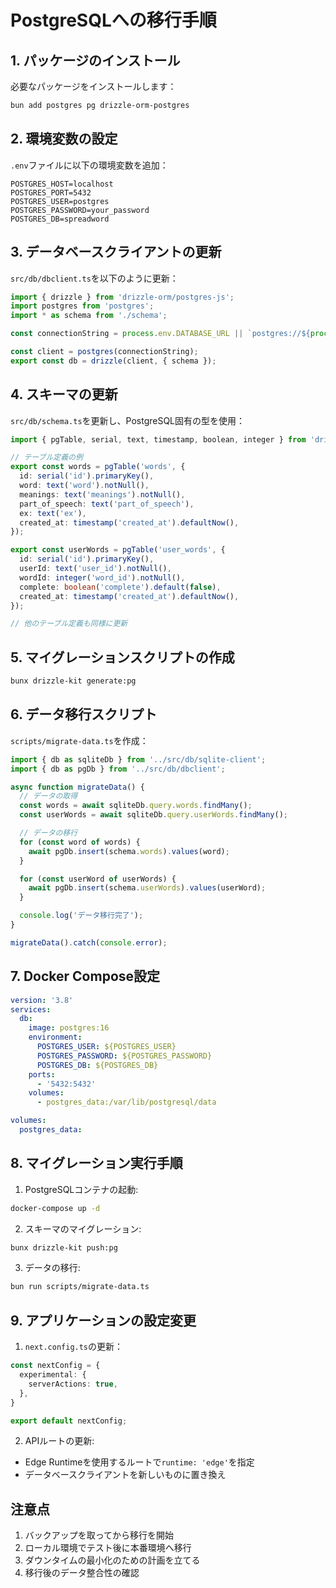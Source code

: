 # PostgreSQLへの移行手順

## 1. パッケージのインストール

必要なパッケージをインストールします：

```bash
bun add postgres pg drizzle-orm-postgres
```

## 2. 環境変数の設定

`.env`ファイルに以下の環境変数を追加：

```env
POSTGRES_HOST=localhost
POSTGRES_PORT=5432
POSTGRES_USER=postgres
POSTGRES_PASSWORD=your_password
POSTGRES_DB=spreadword
```

## 3. データベースクライアントの更新

`src/db/dbclient.ts`を以下のように更新：

```typescript
import { drizzle } from 'drizzle-orm/postgres-js';
import postgres from 'postgres';
import * as schema from './schema';

const connectionString = process.env.DATABASE_URL || `postgres://${process.env.POSTGRES_USER}:${process.env.POSTGRES_PASSWORD}@${process.env.POSTGRES_HOST}:${process.env.POSTGRES_PORT}/${process.env.POSTGRES_DB}`;

const client = postgres(connectionString);
export const db = drizzle(client, { schema });
```

## 4. スキーマの更新

`src/db/schema.ts`を更新し、PostgreSQL固有の型を使用：

```typescript
import { pgTable, serial, text, timestamp, boolean, integer } from 'drizzle-orm/pg-core';

// テーブル定義の例
export const words = pgTable('words', {
  id: serial('id').primaryKey(),
  word: text('word').notNull(),
  meanings: text('meanings').notNull(),
  part_of_speech: text('part_of_speech'),
  ex: text('ex'),
  created_at: timestamp('created_at').defaultNow(),
});

export const userWords = pgTable('user_words', {
  id: serial('id').primaryKey(),
  userId: text('user_id').notNull(),
  wordId: integer('word_id').notNull(),
  complete: boolean('complete').default(false),
  created_at: timestamp('created_at').defaultNow(),
});

// 他のテーブル定義も同様に更新
```

## 5. マイグレーションスクリプトの作成

```bash
bunx drizzle-kit generate:pg
```

## 6. データ移行スクリプト

`scripts/migrate-data.ts`を作成：

```typescript
import { db as sqliteDb } from '../src/db/sqlite-client';
import { db as pgDb } from '../src/db/dbclient';

async function migrateData() {
  // データの取得
  const words = await sqliteDb.query.words.findMany();
  const userWords = await sqliteDb.query.userWords.findMany();

  // データの移行
  for (const word of words) {
    await pgDb.insert(schema.words).values(word);
  }

  for (const userWord of userWords) {
    await pgDb.insert(schema.userWords).values(userWord);
  }

  console.log('データ移行完了');
}

migrateData().catch(console.error);
```

## 7. Docker Compose設定

```yaml
version: '3.8'
services:
  db:
    image: postgres:16
    environment:
      POSTGRES_USER: ${POSTGRES_USER}
      POSTGRES_PASSWORD: ${POSTGRES_PASSWORD}
      POSTGRES_DB: ${POSTGRES_DB}
    ports:
      - '5432:5432'
    volumes:
      - postgres_data:/var/lib/postgresql/data

volumes:
  postgres_data:
```

## 8. マイグレーション実行手順

1. PostgreSQLコンテナの起動:
```bash
docker-compose up -d
```

2. スキーマのマイグレーション:
```bash
bunx drizzle-kit push:pg
```

3. データの移行:
```bash
bun run scripts/migrate-data.ts
```

## 9. アプリケーションの設定変更

1. `next.config.ts`の更新：
```typescript
const nextConfig = {
  experimental: {
    serverActions: true,
  },
}

export default nextConfig;
```

2. APIルートの更新:
- Edge Runtimeを使用するルートで`runtime: 'edge'`を指定
- データベースクライアントを新しいものに置き換え

## 注意点

1. バックアップを取ってから移行を開始
2. ローカル環境でテスト後に本番環境へ移行
3. ダウンタイムの最小化のための計画を立てる
4. 移行後のデータ整合性の確認
